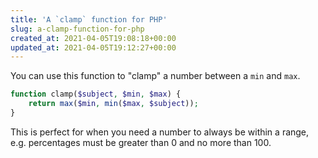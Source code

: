 ```yaml
---
title: 'A `clamp` function for PHP'
slug: a-clamp-function-for-php
created_at: 2021-04-05T19:08:18+00:00
updated_at: 2021-04-05T19:12:27+00:00
---
```

You can use this function to "clamp" a number between a `min` and `max`.

```php
function clamp($subject, $min, $max) {
    return max($min, min($max, $subject));
}
```

This is perfect for when you need a number to always be within a range, e.g. percentages must be greater than 0 and no more than 100.